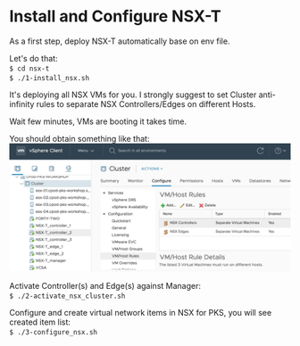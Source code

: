 # Install and Configure NSX-T

As a first step, deploy NSX-T automatically base on env file.

Let's do that:\
`$ cd nsx-t`\
`$ ./1-install_nsx.sh`

It's deploying all NSX VMs for you. I strongly suggest to set Cluster anti-infinity rules to separate NSX Controllers/Edges on different Hosts.

Wait few minutes, VMs are booting it takes time.

You should obtain something like that:\
![alt text][vcsa-nsx]

Activate Controller(s) and Edge(s) against Manager:\
`$ ./2-activate_nsx_cluster.sh`

Configure and create virtual network items in NSX for PKS, you will see created item list:\
`$ ./3-configure_nsx.sh`



[vcsa-nsx]: img/vcsa-nsx.png "VCSA NSX"
